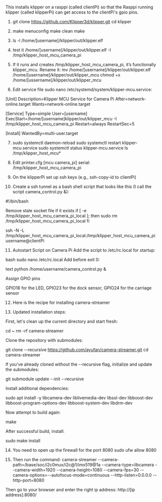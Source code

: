 This installs klipper on a rasppi (called clientPi) so that the Rasppi running klipper (called klipperPi) can get access to the clientPi's gpio pins. 

1. git clone https://github.com/Klipper3d/klipper.git
cd klipper

2. make menuconfig
make clean
make

3. ls -l /home/[username]/klipper/out/klipper.elf
4. test it /home/[username]/klipper/out/klipper.elf -I /tmp/klipper_host_mcu_camera_pi
5. If it runs and creates /tmp/klipper_host_mcu_camera_pi, it’s functionally klipper_mcu. Rename it: mv /home/[username]/klipper/out/klipper.elf /home/[username]/klipper/out/klipper_mcu
chmod +x /home/[ussername]/klipper/out/klipper_mcu
6. Edit service file sudo nano /etc/systemd/system/klipper-mcu.service:

[Unit]
Description=Klipper MCU Service for Camera Pi
After=network-online.target
Wants=network-online.target

[Service]
Type=simple
User=[username]
ExecStart=/home/[username]klipper/out/klipper_mcu -I /tmp/klipper_host_mcu_camera_pi
Restart=always
RestartSec=5

[Install]
WantedBy=multi-user.target

7. sudo systemctl daemon-reload
sudo systemctl restart klipper-mcu.service
sudo systemctl status klipper-mcu.service
ls /tmp/klipper_host_mcu*

8. Edit printer.cfg
[mcu camera_pi]
serial: /tmp/klipper_host_mcu_camera_pi

9. On the klipperPi set up ssh keys (e.g., ssh-copy-id to clientPi)
    
10. Create a ssh tunnel as a bash shell script that looks like this (I call the script camera_control.py &):

#!/bin/bash

Remove stale socket file if it exists
if [ -e /tmp/klipper_host_mcu_camera_pi_local ]; then
    sudo rm /tmp/klipper_host_mcu_camera_pi_local
fi

ssh -N -L /tmp/klipper_host_mcu_camera_pi_local:/tmp/klipper_host_mcu_camera_pi username@clientPi

11. Autostart Script on Camera Pi
Add the script to /etc/rc.local for startup:

bash
sudo nano /etc/rc.local
Add before exit 0:

text
python /home/username/camera_control.py &


Assign GPIO pins

GPIO18 for the LED, GPIO23 for the dock sensor, GPIO24 for the carriage sensor

12. Here is the recipe for installing camera-streamer

13. Updated installation steps:

First, let's clean up the current directory and start fresh:

cd ~
rm -rf camera-streamer

Clone the repository with submodules:

git clone --recursive https://github.com/ayufan/camera-streamer.git
cd camera-streamer

If you've already cloned without the --recursive flag, initialize and update the submodules:

git submodule update --init --recursive

Install additional dependencies:

sudo apt install -y libcamera-dev liblivemedia-dev libssl-dev libboost-dev libboost-program-options-dev libboost-system-dev libdrm-dev

Now attempt to build again:

make

After successful build, install:

sudo make install

14. You need to open up the firewall for the port 8080
sudo ufw allow 8080

15. Then run the command:
    camera-streamer   --camera-path=/base/soc/i2c0mux/i2c@1/imx519@1a   --camera-type=libcamera   --camera-width=1920   --camera-height=1080   --camera-fps=30   --camera-options=--autofocus-mode=continuous   --http-listen=0.0.0.0   --http-port=8080

Then go to your browser and enter the right ip address:
http://[ip address]:8080/


